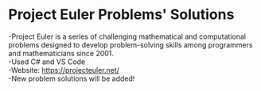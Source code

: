 # Project Euler Problems' Solutions
-Project Euler is a series of challenging mathematical and computational problems designed to develop problem-solving skills among programmers and mathematicians since 2001. <br>
-Used C# and VS Code <br>
-Website: https://projecteuler.net/  <br>
-New problem solutions will be added!
